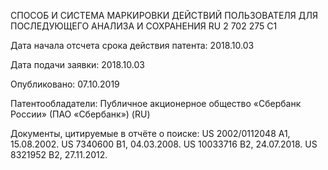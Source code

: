 СПОСОБ И СИСТЕМА МАРКИРОВКИ ДЕЙСТВИЙ ПОЛЬЗОВАТЕЛЯ ДЛЯ ПОСЛЕДУЮЩЕГО АНАЛИЗА И СОХРАНЕНИЯ
RU 2 702 275 C1

Дата начала отсчета срока действия патента: 2018.10.03

Дата подачи заявки: 2018.10.03

Опубликовано: 07.10.2019

Патентообладатели:
Публичное акционерное общество «Сбербанк России» (ПАО «Сбербанк») (RU)

Документы, цитируемые в отчёте о поиске:
US 2002/0112048 A1, 15.08.2002. US 7340600 B1, 04.03.2008. US 10033716 B2, 24.07.2018. US 8321952 B2, 27.11.2012.
